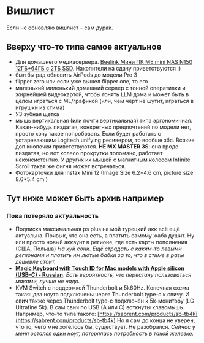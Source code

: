 # Вишлист

Если не обновляю вишлист – сам дурак.

## Вверху что-то типа самое актуальное

- Для домашнего медиасервера. [Beelink Мини ПК ME mini NAS N150 12ГБ+64ГБ с 2ТБ SSD](https://www.wildberries.am/catalog/449571087/detail.aspx?size=635293457). Накопители на сдачу приветствуются :)
- был бы рад обновить AirPods до модели Pro 3
- flipper zero или если уже вышел flipper one, то его
- маленький миленький домашний сервер с тонной оперативки и жирнейшей видеокартой, чтобы гонять LLM дома 
и может быть в целом играться с ML/графикой (или, чем чёрт не шутит, играться в игрушки из стима)
- УЗ зубная щетка
- мышь вертикальная (или почти вертикальная) типа эргономичная. Какая-нибудь пиздатая, конкретных предпочтений по модели нет, просто хочу такое попробовать. Если будет работать с устаревающим Logitech unifying ресивером, то вообще збс. Всякие доп кнопочки приветствуются. **НЕ MX MASTER 3S**: она вроде пиздатая, но вот колесо прокрутки поломано, работает неконсистентно. У других их мышей с магнитным колесом Infinite Scroll такая же фигня может встречаться. 
- Фотокарточки для Instax Mini 12 (Image Size 6.2\*4.6 cm, picture size 8.6\*5.4 cm )


## Тут ниже может быть архив например

### Пока потеряло актуальность

- Подписка максимальная ps plus на мой турецкий акк всё ещё актуальна. Привык, что она есть, а платить самому жаба душит.
Ну или просто новый аккаунт в регионе, где есть карты пополнения (США, Польша)
*На хуй сони. Ещё страдать с каким-то левыми регионами и платить им лютые бабки за то, что в стиме в разы дешевле стоит.* 
- [**Magic Keyboard with Touch ID for Mac models with Apple silicon (USB–C) - Russian**](https://www.apple.com/shop/product/MXCK3RS/A/magic-keyboard-with-touch-id-for-mac-models-with-apple-silicon-usb-c-russian).
*Есть вероятность, что перестану пользоваться маками, лучше не надо.*
- KVM Switch с поддержкой Thunderbolt и 5k60Hz. Конечная схема такая: два ноута подключены через Thunderbolt type-c к свичу. И свич также через Thunderbolt type-c подключён к 5k-монитору (LG Ultrafine 5k). В сам свич по USB (A или C) воткнуты клавомышь. Например, что-то типа такого: [https://sabrent.com/products/sb-tb4k](https://sabrent.com/products/sb-tb4k) Но я сам до конца не уверен, что то, чего мне хотелось бы, существует. Не разобрался.
*Сейчас у меня остался один ноут, потерялась потребность в такой железке.* 